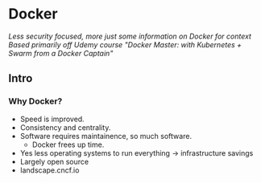 # Docker

*Less security focused, more just some information on Docker for context*
*Based primarily off Udemy course "Docker Master: with Kubernetes + Swarm from a Docker Captain"*

## Intro

### Why Docker?
* Speed is improved.
* Consistency and centrality.
* Software requires maintainence, so much software.
    * Docker frees up time.
* Yes less operating systems to run everything -> infrastructure savings
* Largely open source
* landscape.cncf.io
